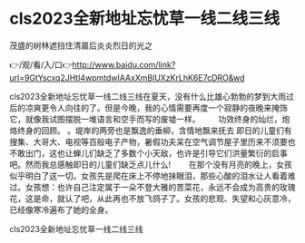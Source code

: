 # cls2023全新地址忘忧草一线二线三线
茂盛的树林遮挡住清晨后炎炎烈日的光之

👉/观/看/入/口👉http://www.baidu.com/link?url=9GtYscxq2JHtl4wpmtdwIAAxXmBlUXzKrLhK6E7cDRO&wd

cls2023全新地址忘忧草一线二线三线在夏天，没有什么比雄心勃勃的梦到大雨过后的凉爽更令人向往的了。但是今晚，我的心情需要再度一个寂静的夜晚来掩饰它，就像我试图摆脱一堆语言和空手而写的废墟一样。
　　功效终身的灿烂，炮烙终身的回顾。
。堤岸的两旁也是飘逸的垂柳，含情地飘来抚去
即日的儿童们有搜集、大哥大、电视等百般电子产物，暑假功夫呆在空气调节屋子里历来不须要也不敢出门，这也让蝉儿们缺乏了多数个小天敌，也许是引导它们洪量繁衍的启事吧。然而我总感触即日的儿童们缺乏点儿什么!
　　在那个没有月亮的晚上，女孩似乎明白了这一切。女孩先是爬在床上不停地抹眼泪，那些心酸的泪水让人看着难过。女孩想：也许自己注定属于一朵不登大雅的苦菜花，永远不会成为高贵的玫瑰花，这是命，就认了吧，从此再也不放飞鸽子了。女孩的悲观、失望和心灰意冷，已经像寒冷遍布了她的全身。

cls2023全新地址忘忧草一线二线三线
